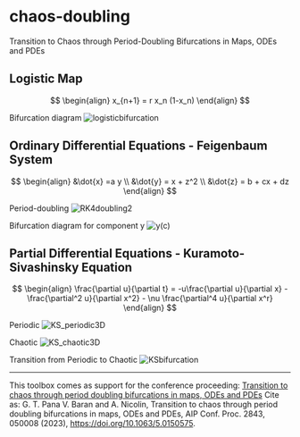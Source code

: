 # chaos-doubling
Transition to Chaos through Period-Doubling Bifurcations in Maps, ODEs and PDEs

## Logistic Map

$$
\begin{align}
  x_{n+1} = r x_n (1-x_n)
\end{align}
$$

Bifurcation diagram
![logisticbifurcation](https://user-images.githubusercontent.com/72228598/189374873-1a315094-5f96-4bca-a024-70d492af3421.png)



## Ordinary Differential Equations - Feigenbaum System

$$
\begin{align}
  &\dot{x} =a y \\
  &\dot{y} = x + z^2 \\
  &\dot{z} = b + cx + dz 
\end{align}
$$

Period-doubling
![RK4doubling2](https://user-images.githubusercontent.com/72228598/189376488-70e98ef0-1636-41cc-ba5b-e24b11411188.png)


Bifurcation diagram for component y
![y(c)](https://user-images.githubusercontent.com/72228598/189374406-4c1b28c9-2d65-4fe9-b017-210944abfce4.png)


## Partial Differential Equations - Kuramoto-Sivashinsky Equation

$$
\begin{align}
  \frac{\partial u}{\partial t} = -u\frac{\partial u}{\partial x} - \frac{\partial^2 u}{\partial x^2} - \nu \frac{\partial^4 u}{\partial x^r}
\end{align}
$$

Periodic
![KS_periodic3D](https://user-images.githubusercontent.com/72228598/189374652-d3d290cb-900f-43b9-a11c-c57a3a47b8b2.png)


Chaotic
![KS_chaotic3D](https://user-images.githubusercontent.com/72228598/189374590-d01366ed-11bc-4069-9635-ba6f0caf072d.png)


Transition from Periodic to Chaotic
![KSbifurcation](https://user-images.githubusercontent.com/72228598/189374746-dd51b591-12fc-4763-889d-05740b7026e8.png)

---
This toolbox comes as support for the conference proceeding: [Transition to chaos through period doubling bifurcations in maps, ODEs and PDEs](https://doi.org/10.1063/5.0150575)
Cite as: G. T. Pana V. Baran and A. Nicolin, Transition to chaos through period doubling bifurcations in maps, ODEs and PDEs, AIP Conf. Proc. 2843, 050008 (2023), https://doi.org/10.1063/5.0150575.
